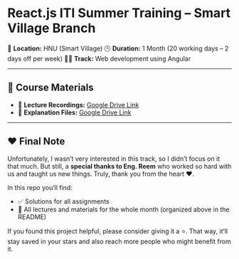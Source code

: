 # React.js ITI Summer Training – Smart Village Branch

📍 **Location:** HNU (Smart Village)
🕒 **Duration:** 1 Month (20 working days – 2 days off per week)
👨‍🏫 **Track:** Web development using Angular

---

## 📂 Course Materials

* 🎥 **Lecture Recordings:** [Google Drive Link](https://drive.google.com/drive/folders/1pV32WNrqtVDeyCBQ0L8kWhkYZB_PggVC?usp=drive_link)
* 📑 **Explanation Files:** [Google Drive Link](https://drive.google.com/drive/folders/1s4j0ekB3FoT2tzWonsUSE8nk0rpGeJUU?usp=sharing)

---

## ❤️ Final Note

Unfortunately, I wasn’t very interested in this track, so I didn’t focus on it that much.
But still, a **special thanks to Eng. Reem** who worked so hard with us and taught us new things.
Truly, thank you from the heart ❤️.

In this repo you’ll find:

* ✅ Solutions for all assignments
* 🎥 All lectures and materials for the whole month (organized above in the README)

If you found this project helpful, please consider giving it a ⭐.
That way, it’ll stay saved in your stars and also reach more people who might benefit from it.

